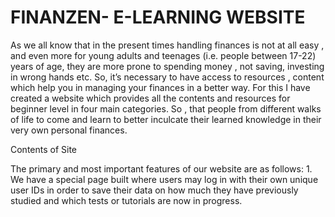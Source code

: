 # FINANZEN- E-LEARNING WEBSITE
As we all know that in the present times handling finances is not at all easy , and even more for young adults and teenages (i.e. people between 17-22) years of age, they are more prone to spending money , not saving, investing in wrong hands etc. So, it’s necessary to have access to resources , content which help you in managing your finances in a better way. 
For this I have created a website which provides all the contents and resources for beginner level in four main categories. So , that  people from different walks of life to come and learn to better inculcate their learned knowledge in their very own personal finances.


Contents of Site

The primary and most important features of our website are as follows: 1. We have a special page built where users may log in with their own unique user IDs in order to save their data on how much they have previously studied and which tests or tutorials are now in progress.





                                                                                                                                                                  
